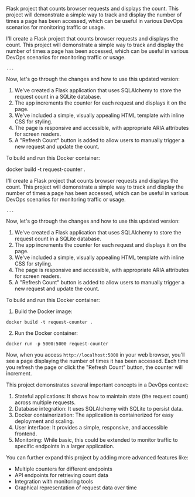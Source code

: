 Flask project that counts browser requests and displays the count. This project will demonstrate a simple way to track and display the number of times a page has been accessed, which can be useful in various DevOps scenarios for monitoring traffic or usage.

I'll create a Flask project that counts browser requests and displays the count. This project will demonstrate a simple way to track and display the number of times a page has been accessed, which can be useful in various DevOps scenarios for monitoring traffic or usage.

```typescriptreact project="Request Counter"
...
```

Now, let's go through the changes and how to use this updated version:

1. We've created a Flask application that uses SQLAlchemy to store the request count in a SQLite database.
2. The app increments the counter for each request and displays it on the page.
3. We've included a simple, visually appealing HTML template with inline CSS for styling.
4. The page is responsive and accessible, with appropriate ARIA attributes for screen readers.
5. A "Refresh Count" button is added to allow users to manually trigger a new request and update the count.


To build and run this Docker container:

docker build -t request-counter .

I'll create a Flask project that counts browser requests and displays the count. This project will demonstrate a simple way to track and display the number of times a page has been accessed, which can be useful in various DevOps scenarios for monitoring traffic or usage.

```typescriptreact project="Request Counter"
...
```

Now, let's go through the changes and how to use this updated version:

1. We've created a Flask application that uses SQLAlchemy to store the request count in a SQLite database.
2. The app increments the counter for each request and displays it on the page.
3. We've included a simple, visually appealing HTML template with inline CSS for styling.
4. The page is responsive and accessible, with appropriate ARIA attributes for screen readers.
5. A "Refresh Count" button is added to allow users to manually trigger a new request and update the count.


To build and run this Docker container:

1. Build the Docker image:

```
docker build -t request-counter .
```


2. Run the Docker container:

```
docker run -p 5000:5000 request-counter
```




Now, when you access `http://localhost:5000` in your web browser, you'll see a page displaying the number of times it has been accessed. Each time you refresh the page or click the "Refresh Count" button, the counter will increment.

This project demonstrates several important concepts in a DevOps context:

1. Stateful applications: It shows how to maintain state (the request count) across multiple requests.
2. Database integration: It uses SQLAlchemy with SQLite to persist data.
3. Docker containerization: The application is containerized for easy deployment and scaling.
4. User interface: It provides a simple, responsive, and accessible frontend.
5. Monitoring: While basic, this could be extended to monitor traffic to specific endpoints in a larger application.


You can further expand this project by adding more advanced features like:

- Multiple counters for different endpoints
- API endpoints for retrieving count data
- Integration with monitoring tools
- Graphical representation of request data over time
